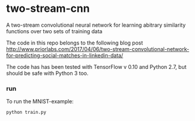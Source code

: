 # two-stream-cnn
A two-stream convolutional neural network for learning abitrary similarity functions over two sets of training data

The code in this repo belongs to the following blog post http://www.priorlabs.com/2017/04/06/two-stream-convolutional-network-for-predicting-social-matches-in-linkedin-data/

The code has has been tested with TensorFlow v 0.10 and Python 2.7, but should be safe with Python 3 too.

### run

To run the MNIST-example:

```
python train.py

```
